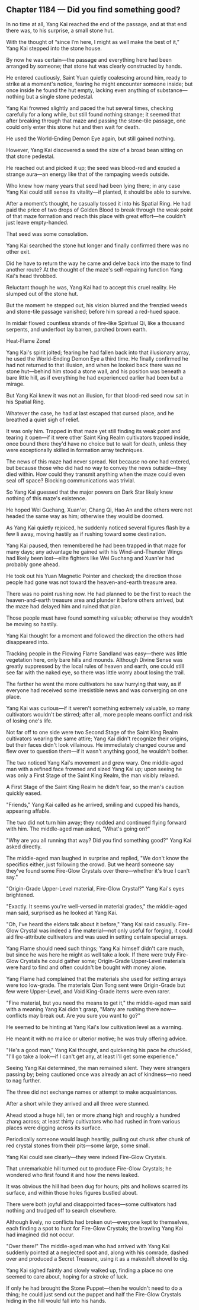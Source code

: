 ## Chapter 1184 — Did you find something good?

In no time at all, Yang Kai reached the end of the passage, and at that end there was, to his surprise, a small stone hut.

With the thought of “since I’m here, I might as well make the best of it,” Yang Kai stepped into the stone house.

By now he was certain—the passage and everything here had been arranged by someone; that stone hut was clearly constructed by hands.

He entered cautiously, Saint Yuan quietly coalescing around him, ready to strike at a moment's notice, fearing he might encounter someone inside; but once inside he found the hut empty, lacking even anything of substance—nothing but a single stone pedestal.

Yang Kai frowned slightly and paced the hut several times, checking carefully for a long while, but still found nothing strange; it seemed that after breaking through that maze and passing the stone-tile passage, one could only enter this stone hut and then wait for death.

He used the World-Ending Demon Eye again, but still gained nothing.

However, Yang Kai discovered a seed the size of a broad bean sitting on that stone pedestal.

He reached out and picked it up; the seed was blood-red and exuded a strange aura—an energy like that of the rampaging weeds outside.

Who knew how many years that seed had been lying there; in any case Yang Kai could still sense its vitality—if planted, it should be able to survive.

After a moment’s thought, he casually tossed it into his Spatial Ring. He had paid the price of two drops of Golden Blood to break through the weak point of that maze formation and reach this place with great effort—he couldn’t just leave empty-handed.

That seed was some consolation.

Yang Kai searched the stone hut longer and finally confirmed there was no other exit.

Did he have to return the way he came and delve back into the maze to find another route? At the thought of the maze's self-repairing function Yang Kai's head throbbed.

Reluctant though he was, Yang Kai had to accept this cruel reality. He slumped out of the stone hut.

But the moment he stepped out, his vision blurred and the frenzied weeds and stone-tile passage vanished; before him spread a red-hued space.

In midair flowed countless strands of fire-like Spiritual Qi, like a thousand serpents, and underfoot lay barren, parched brown earth.

Heat-Flame Zone!

Yang Kai's spirit jolted; fearing he had fallen back into that illusionary array, he used the World-Ending Demon Eye a third time. He finally confirmed he had not returned to that illusion, and when he looked back there was no stone hut—behind him stood a stone wall, and his position was beneath a bare little hill, as if everything he had experienced earlier had been but a mirage.

But Yang Kai knew it was not an illusion, for that blood-red seed now sat in his Spatial Ring.

Whatever the case, he had at last escaped that cursed place, and he breathed a quiet sigh of relief.

It was only him. Trapped in that maze yet still finding its weak point and tearing it open—if it were other Saint King Realm cultivators trapped inside, once bound there they'd have no choice but to wait for death, unless they were exceptionally skilled in formation array techniques.

The news of this maze had never spread. Not because no one had entered, but because those who did had no way to convey the news outside—they died within. How could they transmit anything when the maze could even seal off space? Blocking communications was trivial.

So Yang Kai guessed that the major powers on Dark Star likely knew nothing of this maze's existence.

He hoped Wei Guchang, Xuan'er, Chang Qi, Hao An and the others were not headed the same way as him; otherwise they would be doomed.

As Yang Kai quietly rejoiced, he suddenly noticed several figures flash by a few li away, moving hastily as if rushing toward some destination.

Yang Kai paused, then remembered he had been trapped in that maze for many days; any advantage he gained with his Wind-and-Thunder Wings had likely been lost—elite fighters like Wei Guchang and Xuan'er had probably gone ahead.

He took out his Yuan Magnetic Pointer and checked; the direction those people had gone was not toward the heaven-and-earth treasure area.

There was no point rushing now. He had planned to be the first to reach the heaven-and-earth treasure area and plunder it before others arrived, but the maze had delayed him and ruined that plan.

Those people must have found something valuable; otherwise they wouldn't be moving so hastily.

Yang Kai thought for a moment and followed the direction the others had disappeared into.

Tracking people in the Flowing Flame Sandland was easy—there was little vegetation here, only bare hills and mounds. Although Divine Sense was greatly suppressed by the local rules of heaven and earth, one could still see far with the naked eye, so there was little worry about losing the trail.

The farther he went the more cultivators he saw hurrying that way, as if everyone had received some irresistible news and was converging on one place.

Yang Kai was curious—if it weren't something extremely valuable, so many cultivators wouldn't be stirred; after all, more people means conflict and risk of losing one's life.

Not far off to one side were two Second Stage of the Saint King Realm cultivators wearing the same attire; Yang Kai didn't recognize their origins, but their faces didn't look villainous. He immediately changed course and flew over to question them—if it wasn't anything good, he wouldn't bother.

The two noticed Yang Kai's movement and grew wary. One middle-aged man with a refined face frowned and sized Yang Kai up; upon seeing he was only a First Stage of the Saint King Realm, the man visibly relaxed.

A First Stage of the Saint King Realm he didn't fear, so the man's caution quickly eased.

"Friends," Yang Kai called as he arrived, smiling and cupped his hands, appearing affable.

The two did not turn him away; they nodded and continued flying forward with him. The middle-aged man asked, "What's going on?"

"Why are you all running that way? Did you find something good?" Yang Kai asked directly.

The middle-aged man laughed in surprise and replied, "We don't know the specifics either, just following the crowd. But we heard someone say they've found some Fire-Glow Crystals over there—whether it's true I can't say."

"Origin-Grade Upper-Level material, Fire-Glow Crystal?" Yang Kai's eyes brightened.

"Exactly. It seems you're well-versed in material grades," the middle-aged man said, surprised as he looked at Yang Kai.

"Oh, I've heard the elders talk about it before," Yang Kai said casually. Fire-Glow Crystal was indeed a fine material—not only useful for forging, it could aid fire-attribute cultivators and was used in setting certain special arrays.

Yang Flame should need such things; Yang Kai himself didn't care much, but since he was here he might as well take a look. If there were truly Fire-Glow Crystals he could gather some; Origin-Grade Upper-Level materials were hard to find and often couldn't be bought with money alone.

Yang Flame had complained that the materials she used for setting arrays were too low-grade. The materials Qian Tong sent were Origin-Grade but few were Upper-Level, and Void King-Grade items were even rarer.

"Fine material, but you need the means to get it," the middle-aged man said with a meaning Yang Kai didn't grasp, "Many are rushing there now—conflicts may break out. Are you sure you want to go?"

He seemed to be hinting at Yang Kai's low cultivation level as a warning.

He meant it with no malice or ulterior motive; he was truly offering advice.

"He's a good man," Yang Kai thought, and quickening his pace he chuckled, "I'll go take a look—if I can't get any, at least I'll get some experience."

Seeing Yang Kai determined, the man remained silent. They were strangers passing by; being cautioned once was already an act of kindness—no need to nag further.

The three did not exchange names or attempt to make acquaintances.

After a short while they arrived and all three were stunned.

Ahead stood a huge hill, ten or more zhang high and roughly a hundred zhang across; at least thirty cultivators who had rushed in from various places were digging across its surface.

Periodically someone would laugh heartily, pulling out chunk after chunk of red crystal stones from their pits—some large, some small.

Yang Kai could see clearly—they were indeed Fire-Glow Crystals.

That unremarkable hill turned out to produce Fire-Glow Crystals; he wondered who first found it and how the news leaked.

It was obvious the hill had been dug for hours; pits and hollows scarred its surface, and within those holes figures bustled about.

There were both joyful and disappointed faces—some cultivators had nothing and trudged off to search elsewhere.

Although lively, no conflicts had broken out—everyone kept to themselves, each finding a spot to hunt for Fire-Glow Crystals; the brawling Yang Kai had imagined did not occur.

"Over there!" The middle-aged man who had arrived with Yang Kai suddenly pointed at a neglected spot and, along with his comrade, dashed over and produced a Secret Treasure, using it as a makeshift shovel to dig.

Yang Kai sighed faintly and slowly walked up, finding a place no one seemed to care about, hoping for a stroke of luck.

If only he had brought the Stone Puppet—then he wouldn't need to do a thing; he could just send out the puppet and half the Fire-Glow Crystals hiding in the hill would fall into his hands.